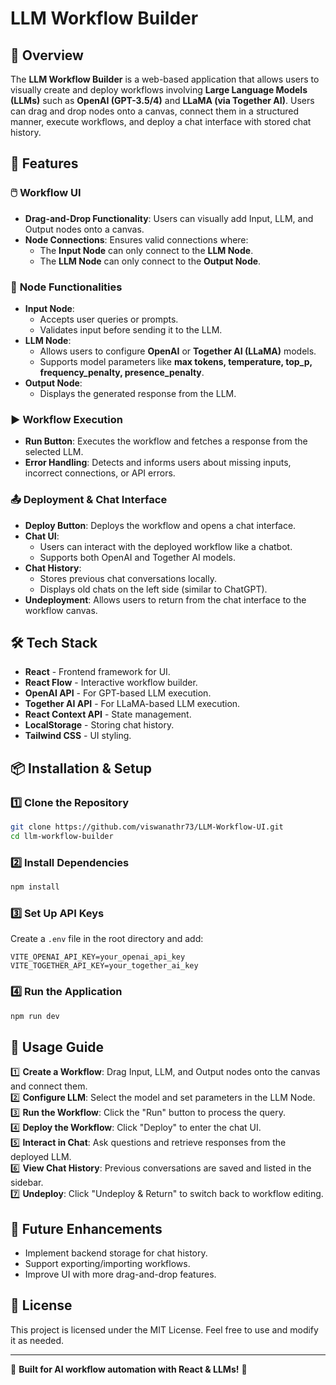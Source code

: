 # LLM Workflow Builder

## 📌 Overview
The **LLM Workflow Builder** is a web-based application that allows users to visually create and deploy workflows involving **Large Language Models (LLMs)** such as **OpenAI (GPT-3.5/4)** and **LLaMA (via Together AI)**. Users can drag and drop nodes onto a canvas, connect them in a structured manner, execute workflows, and deploy a chat interface with stored chat history.

## 🚀 Features
### 🖱️ **Workflow UI**
- **Drag-and-Drop Functionality**: Users can visually add Input, LLM, and Output nodes onto a canvas.
- **Node Connections**: Ensures valid connections where:
  - The **Input Node** can only connect to the **LLM Node**.
  - The **LLM Node** can only connect to the **Output Node**.

### 🔗 **Node Functionalities**
- **Input Node**:
  - Accepts user queries or prompts.
  - Validates input before sending it to the LLM.
- **LLM Node**:
  - Allows users to configure **OpenAI** or **Together AI (LLaMA)** models.
  - Supports model parameters like **max tokens, temperature, top_p, frequency_penalty, presence_penalty**.
- **Output Node**:
  - Displays the generated response from the LLM.

### ▶️ **Workflow Execution**
- **Run Button**: Executes the workflow and fetches a response from the selected LLM.
- **Error Handling**: Detects and informs users about missing inputs, incorrect connections, or API errors.

### 📤 **Deployment & Chat Interface**
- **Deploy Button**: Deploys the workflow and opens a chat interface.
- **Chat UI**:
  - Users can interact with the deployed workflow like a chatbot.
  - Supports both OpenAI and Together AI models.
- **Chat History**:
  - Stores previous chat conversations locally.
  - Displays old chats on the left side (similar to ChatGPT).
- **Undeployment**: Allows users to return from the chat interface to the workflow canvas.

## 🛠️ **Tech Stack**
- **React** - Frontend framework for UI.
- **React Flow** - Interactive workflow builder.
- **OpenAI API** - For GPT-based LLM execution.
- **Together AI API** - For LLaMA-based LLM execution.
- **React Context API** - State management.
- **LocalStorage** - Storing chat history.
- **Tailwind CSS** - UI styling.

## 📦 **Installation & Setup**
### 1️⃣ **Clone the Repository**
```bash
git clone https://github.com/viswanathr73/LLM-Workflow-UI.git
cd llm-workflow-builder
```

### 2️⃣ **Install Dependencies**
```bash
npm install
```

### 3️⃣ **Set Up API Keys**
Create a `.env` file in the root directory and add:
```env
VITE_OPENAI_API_KEY=your_openai_api_key
VITE_TOGETHER_API_KEY=your_together_ai_key
```

### 4️⃣ **Run the Application**
```bash
npm run dev
```

## 📖 **Usage Guide**
1️⃣ **Create a Workflow**: Drag Input, LLM, and Output nodes onto the canvas and connect them.  
2️⃣ **Configure LLM**: Select the model and set parameters in the LLM Node.  
3️⃣ **Run the Workflow**: Click the "Run" button to process the query.  
4️⃣ **Deploy the Workflow**: Click "Deploy" to enter the chat UI.  
5️⃣ **Interact in Chat**: Ask questions and retrieve responses from the deployed LLM.  
6️⃣ **View Chat History**: Previous conversations are saved and listed in the sidebar.  
7️⃣ **Undeploy**: Click "Undeploy & Return" to switch back to workflow editing.  

## 📌 **Future Enhancements**
- Implement backend storage for chat history.
- Support exporting/importing workflows.
- Improve UI with more drag-and-drop features.

## 📜 **License**
This project is licensed under the MIT License. Feel free to use and modify it as needed.

---
🎯 **Built for AI workflow automation with React & LLMs!** 🚀

